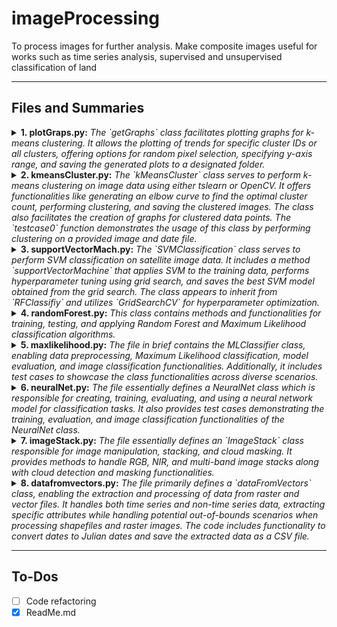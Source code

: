 # imageProcessing
To process images for further analysis. Make composite images useful for works such as time series analysis, supervised and unsupervised classification of land

---
## Files and Summaries

<details>
<summary><b>1. plotGraps.py:</b> <i>The `getGraphs` class facilitates plotting graphs for k-means clustering. It allows the plotting of trends for specific cluster IDs or all clusters, offering options for random pixel selection, specifying y-axis range, and saving the generated plots to a designated folder.</i></summary>

- **getGraphs Class:**
    - Methods:
        - `Initialization (__init__):`: Initializes the class object with data either from the provided object or by loading files. Parameters:
            - `kmobj`: Object initialized using kmeansCluster.py
            - `loadFiles`: Boolean indicating whether to load files or use the provided object
            - `dateFpath`: Path to date file (used if `kmobj` is not provided)
            - `imgFpath`: Path to image file (used if `kmobj` is not provided)
            - `clusterImgFpath`: Path to cluster image file (used if `kmobj` is not provided)
        - `loadFiles`: Loads necessary files (date file, image stack, cluster image) if not provided directly during initialization.
        - `plotClusterId`: Plots trends for a specific cluster ID, allowing customization of parameters like random pixel selection, y-axis range, and plot saving options.
        - `plotAllClusters`: Plots trends for all clusters defined in the cluster file, saving each plot to the specified folder.

</details>

<details>
<summary><b>2. kmeansCluster.py:</b> <i>The `kMeansCluster` class serves to perform k-means clustering on image data using either tslearn or OpenCV. It offers functionalities like generating an elbow curve to find the optimal cluster count, performing clustering, and saving the clustered images. The class also facilitates the creation of graphs for clustered data points. The `testcase0` function demonstrates the usage of this class by performing clustering on a provided image and date file.</i></summary>

- **kMeansCluster Class:**
   - Methods:
       - `Initialization (__init__):`: Initializes the class object and loads image `imageFpath` and date data `dateFpath`.
       - `getImage`: Loads the image file and reshapes it for analysis.
       - `setDates`: Parses dates from the date file and calculates Julian dates.
       - `getElbowCurve`: Plots an elbow curve to determine the optimal number of clusters.
       - `getKmeansTSL`: Performs k-means clustering using the tslearn library, generates labels, and optionally saves the result as an image.
       - `getKmeansCV`: Performs k-means clustering using OpenCV, generates labels, and optionally saves the result as an image.
       - `createGraph`: Creates graphs for all clusters using the `getGraphs` class from `plotGraps.py`.
</details>

<details>
<summary><b>3. supportVectorMach.py:</b> <i>The `SVMClassification` class serves to perform SVM classification on satellite image data. It includes a method `supportVectorMachine` that applies SVM to the training data, performs hyperparameter tuning using grid search, and saves the best SVM model obtained from the grid search. The class appears to inherit from `RFClassifiy` and utilizes `GridSearchCV` for hyperparameter optimization.</i></summary>

- **SVMClassification Class:**
   - Methods:
       - `Initialization (__init__):`: Initializes the class object and loads the SVM model from a saved file using joblib. Inherits attributes and methods from the `RFClassifiy` class. Parameters: 
         - `dfFpath`: Path to the CSV file used for training data.
         - `extract`: Boolean indicating the option to extract training and testing data from the CSV file.
         - `modelFpath`: Path to the saved model that can be loaded for use.
       - `supportVectorMachine`: Applies Support Vector Machine (SVM) to the training data. Utilizes `GridSearchCV` to perform hyperparameter tuning through grid search. Parameters:
           - `param_grid`: Dictionary containing parameters for grid search of SVM hyperparameters.
</details>

<details>
<summary><b>4. randomForest.py:</b> <i>This class contains methods and functionalities for training, testing, and applying Random Forest and Maximum Likelihood classification algorithms. </i></summary>

- **RandomForest Class:**
  - Methods:
    - `Initialization (__init__):` Initializes the object with attributes such as dfFpath (path to the CSV file used for training data), extract (option to extract training and testing data from the CSV file), and modelFpath (path to a saved model).
    - `extractxy`: Extracts features and labels from the dataset, allows oversampling/undersampling, and splits the data into training and testing sets.
    - `fit`: Trains the Random Forest classifier using hyperparameter tuning via GridSearchCV.
    - `maximumLikelihood`: Fits a Maximum Likelihood classifier to the data.
    - `saveModel`/`loadModel`: Save/load trained models using joblib.
    - `multiclass_roc_auc_score`: Calculates the ROC-AUC score for multiclass classification.
    - `classification_model`: Evaluates classification models, showing accuracy, F1 score, ROC-AUC score, classification report, and confusion matrix.
    - `labelEncode`: Performs label encoding on specified columns.
    - `getDateToJulian`: Converts date data into Julian date format.
    - `classifyimg`: Classifies raster images using the trained model and saves the output.

- **Test Cases (In the if _ _ name_ _  == "_ _ main_ _ " block):**
    Several test cases (testcase0 to testcase6) demonstrate the usage of the RandomForest class for various scenarios such as:
    - Training and testing Random Forest models with different datasets.
    - Testing classification on single images and time series NDVI data.
    - Classification accuracy assessment and evaluation.
    - Training models and saving them for future use.

    These test cases showcase the functionalities of the RandomForest class, including model training, testing, evaluation, and application on different types of data for classification purposes.
</details>

<details>
<summary><b>5. maxlikelihood.py:</b> <i>The file in brief contains the MLClassifier class, enabling data preprocessing, Maximum Likelihood classification, model evaluation, and image classification functionalities. Additionally, it includes test cases to showcase the class functionalities across diverse scenarios.</i></summary>

- **MLClassifier Class:**
 - Methods:
   - `Initialization (__init__):` Initializes the object with attributes such as `dfFpath` (path to the CSV file used for training data), `extract` (option to extract training and testing data from the CSV file).
   - `extractxy`: Extracts data from a CSV file, preprocesses it, and splits it into training and testing sets with options for oversampling, undersampling, and scaling.
   - `labelEncode`: Performs label encoding on specified columns.
   - `fit`: Fits the data to the Maximum Likelihood Classifier, calculating means, covariance matrices, and other necessary parameters.
   - `_class_likelihood`: Calculates the likelihood of a given data point belonging to a class.
   - `predictSingle`: Predicts a single label for a given data point.
   - `predict`: Generates predictions for given data.
   - `predict_proba`: Computes probabilities of predictions.
   - `score`: Calculates the accuracy of predictions.
   - `multiclass_roc_auc_score`: Computes the ROC-AUC score for multiclass classification.
   - `classification_model`: Evaluates the classification accuracy of the model using various metrics and visualizations.
   - `classifyimg`: Classifies raster images using the trained model and saves the classified image.

- **Test Cases (In the if _ _ name_ _  == "_ _ main_ _ " block):**
 - Defined test cases (`testcase1` to `testcase4`) for training models, evaluating classification accuracy, and classifying raster images. Each test case demonstrates different scenarios such as training with varying datasets, image classification, and accuracy assessment.
</details>

<details>
<summary><b>6. neuralNet.py:</b> <i>The file essentially defines a NeuralNet class which is responsible for creating, training, evaluating, and using a neural network model for classification tasks. It also provides test cases demonstrating the training, evaluation, and image classification functionalities of the NeuralNet class.</i></summary>

- **NeuralNet Class:**
    - Methods:
        - `Initialization (__init__):` Initializes the NeuralNet class object with options to load a dataset from a CSV file (`dfFpath`), extract data for training and testing (`extract`), and load a pre-existing model (`modelFpath`).
        - `extractxy`: Extracts data from a CSV file, preprocesses it, and prepares it for training and testing, allowing options for oversampling, undersampling, and scaling.
        - `Model1`: Defines and compiles a neural network model using TensorFlow with customizable layers and activation functions.
        - `classification_model`: Evaluates the neural network model's performance using metrics like accuracy, F1 score, and classification report on test data.
        - `fit`: Trains the neural network model using training datasets.
        - `saveModel/loadModel`: Saves or loads the trained model using TensorFlow's functionalities.
        - `classifyImg`: Classifies raster images using the trained neural network model and saves the output.

- **Test Cases (In the if _ _ name_ _  == "_ _ main_ _ " block):**
    - `testcase1`: Loads data from a CSV file, trains the neural network model, and evaluates its performance on test data.
    - `testcase2`: Loads a pre-existing model and uses it to classify raster images.
</details>

<details>
<summary><b>7. imageStack.py:</b> <i>The file essentially defines an `ImageStack` class responsible for image manipulation, stacking, and cloud masking. It provides methods to handle RGB, NIR, and multi-band image stacks along with cloud detection and masking functionalities.</i></summary>

- **ImageStack Class:**
   - Methods:
       - `Initialization (__init__):` Initializes the `ImageStack` class with methods to perform various operations on image stacks and cloud masking.
       - `image_stack`: Stacks RGB and Near-Infrared (NIR) images into a single file.
       - `rgbnirFolderstack`: Stacks RGB and NIR images from folders into individual files.
       - `FCCFolderstack`: Creates False Color Composite (FCC) images by rearranging band orders.
       - `cloudMaskTest`: Generates cloud masks based on thresholding green bands in RGB images.
       - `getcloudMask`: Creates cloud masks from RGB+NIR images based on a specified threshold value.
       - `applyCloudMask`: Applies cloud masks to images and generates fixed images by filling masked areas.
       - `getImageStack`: Stacks single-value maps (e.g., NDVI, NDRE) into multi-band image stacks.
       - `maskImageStack`: Masks specific values in an image stack using another mask image.
</details>

<details>
<summary><b>8. datafromvectors.py:</b> <i>The file primarily defines a `dataFromVectors` class, enabling the extraction and processing of data from raster and vector files. It handles both time series and non-time series data, extracting specific attributes while handling potential out-of-bounds scenarios when processing shapefiles and raster images. The code includes functionality to convert dates to Julian dates and save the extracted data as a CSV file.</i></summary>

- **dataFromVectors Class:**
    - Methods:
      - `Initialization (__init__):` Initializes the `dataFromVectors` class with attributes such as `shpFilePath` (path to Shape File), `rasterFilePath` (path to Raster File), `valScale` (scaling factor for values in the raster), and `dateFpath` (path to the date file).
        - `openVector`: Opens and accesses information from the specified shapefile.
        - `getKeyDict`: Creates a dictionary with keys from the shapefile.
        - `selectKeys`: Selects specific keys/properties from the shapefile.
        - `openRaster`: Opens and reads the raster file.
        - `extractData1`: Extracts data from raster and vector files, handling time series data if available.
        - `extractData`: Alternative method to extract data, handles time series and non-time series data.
        - `extractData2`: Another alternative method for extracting data.
        - `getDateToJulian`: Converts dates in the dataset to Julian dates.
        - `chooseClass`: Method stub, possibly intended for further development.
        - `saveDataFrame`: Saves the extracted data to a CSV file.
</details>

---

## To-Dos
- [ ] Code refactoring
- [X] ReadMe.md  
